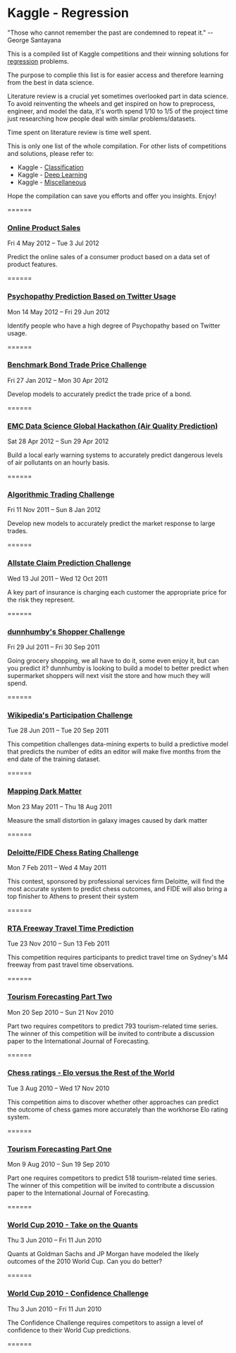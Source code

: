# Kaggle - Regression

"Those who cannot remember the past are condemned to repeat it." -- George Santayana

This is a compiled list of Kaggle competitions and their winning solutions for [regression](https://en.wikipedia.org/wiki/Regression_analysis) problems. 

The purpose to complie this list is for easier access and therefore learning from the best in data science.

Literature review is a crucial yet sometimes overlooked part in data science. To avoid reinventing the wheels and get inspired on how to preprocess, engineer, and model the data, it's worth spend 1/10 to 1/5 of the project time just researching how people deal with similar problems/datasets.

Time spent on literature review is time well spent.

This is only one list of the whole compilation. For other lists of competitions and solutions, please refer to:

* Kaggle - [Classification](https://github.com/ShuaiW/kaggle-classification/)
* Kaggle - [Deep Learning](https://github.com/ShuaiW/kaggle-deeplearning)
* Kaggle - [Miscellaneous](https://github.com/ShuaiW/kaggle-miscellaneous)

Hope the compilation can save you efforts and offer you insights. Enjoy!

======

### [Online Product Sales](https://www.kaggle.com/c/online-sales)

Fri 4 May 2012 – Tue 3 Jul 2012

Predict the online sales of a consumer product based on a data set of product features.

======

### [Psychopathy Prediction Based on Twitter Usage](https://www.kaggle.com/c/twitter-psychopathy-prediction)

Mon 14 May 2012 – Fri 29 Jun 2012

Identify people who have a high degree of Psychopathy based on Twitter usage.

======

### [Benchmark Bond Trade Price Challenge](https://www.kaggle.com/c/benchmark-bond-trade-price-challenge)

Fri 27 Jan 2012 – Mon 30 Apr 2012

Develop models to accurately predict the trade price of a bond.

======

### [EMC Data Science Global Hackathon (Air Quality Prediction)](https://www.kaggle.com/c/dsg-hackathon)

Sat 28 Apr 2012 – Sun 29 Apr 2012

Build a local early warning systems to accurately predict dangerous levels of air pollutants on an hourly basis.

======

### [Algorithmic Trading Challenge](https://www.kaggle.com/c/AlgorithmicTradingChallenge)

Fri 11 Nov 2011 – Sun 8 Jan 2012

Develop new models to accurately predict the market response to large trades.

======

### [Allstate Claim Prediction Challenge](https://www.kaggle.com/c/ClaimPredictionChallenge)

Wed 13 Jul 2011 – Wed 12 Oct 2011

A key part of insurance is charging each customer the appropriate price for the risk they represent.

======

### [dunnhumby's Shopper Challenge](https://www.kaggle.com/c/dunnhumbychallenge)

Fri 29 Jul 2011 – Fri 30 Sep 2011

Going grocery shopping, we all have to do it, some even enjoy it, but can you predict it? dunnhumby is looking to build a model to better predict when supermarket shoppers will next visit the store and how much they will spend.

======

### [Wikipedia's Participation Challenge](https://www.kaggle.com/c/wikichallenge)

Tue 28 Jun 2011 – Tue 20 Sep 2011

This competition challenges data-mining experts to build a predictive model that predicts the number of edits an editor will make five months from the end date of the training dataset.

======


### [Mapping Dark Matter](https://www.kaggle.com/c/mdm)

Mon 23 May 2011 – Thu 18 Aug 2011

Measure the small distortion in galaxy images caused by dark matter

======

### [Deloitte/FIDE Chess Rating Challenge](https://www.kaggle.com/c/ChessRatings2)

Mon 7 Feb 2011 – Wed 4 May 2011

This contest, sponsored by professional services firm Deloitte, will find the most accurate system to predict chess outcomes, and FIDE will also bring a top finisher to Athens to present their system

======

### [RTA Freeway Travel Time Prediction](https://www.kaggle.com/c/RTA)

Tue 23 Nov 2010 – Sun 13 Feb 2011

This competition requires participants to predict travel time on Sydney's M4 freeway from past travel time observations.

======

### [Tourism Forecasting Part Two](https://www.kaggle.com/c/tourism2)

Mon 20 Sep 2010 – Sun 21 Nov 2010

Part two requires competitors to predict 793 tourism-related time series. The winner of this competition will be invited to contribute a discussion paper to the International Journal of Forecasting.

======

### [Chess ratings - Elo versus the Rest of the World](https://www.kaggle.com/c/chess)

Tue 3 Aug 2010 – Wed 17 Nov 2010

This competition aims to discover whether other approaches can predict the outcome of chess games more accurately than the workhorse Elo rating system.

======

### [Tourism Forecasting Part One](https://www.kaggle.com/c/tourism1)

Mon 9 Aug 2010 – Sun 19 Sep 2010

Part one requires competitors to predict 518 tourism-related time series. The winner of this competition will be invited to contribute a discussion paper to the International Journal of Forecasting.

======

### [World Cup 2010 - Take on the Quants](https://www.kaggle.com/c/worldcup2010)

Thu 3 Jun 2010 – Fri 11 Jun 2010

Quants at Goldman Sachs and JP Morgan have modeled the likely outcomes of the 2010 World Cup. Can you do better?

======

### [World Cup 2010 - Confidence Challenge](https://www.kaggle.com/c/worldcupconf)

Thu 3 Jun 2010 – Fri 11 Jun 2010

The Confidence Challenge requires competitors to assign a level of confidence to their World Cup predictions.

======





